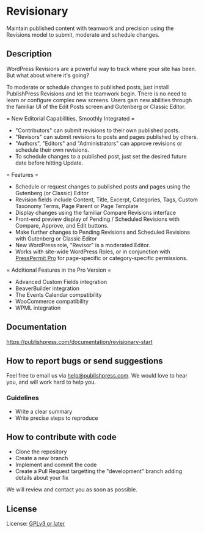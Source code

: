 # Revisionary

Maintain published content with teamwork and precision using the Revisions model to submit, moderate and schedule changes.

## Description

WordPress Revisions are a powerful way to track where your site has been. But what about where it's going?

To moderate or schedule changes to published posts, just install PublishPress Revisions and let the teamwork begin.  There is no need to learn or configure complex new screens. Users gain new abilities through the familiar UI of the Edit Posts screen and Gutenberg or Classic Editor. 

= New Editorial Capabilities, Smoothly Integrated =
* "Contributors" can submit revisions to their own published posts.
* "Revisors" can submit revisions to posts and pages published by others.
* "Authors", "Editors" and "Administrators" can approve revisions or schedule their own revisions.
* To schedule changes to a published post, just set the desired future date before hitting Update.

= Features =
* Schedule or request changes to published posts and pages using the Gutenberg (or Classic) Editor
* Revision fields include Content, Title, Excerpt, Categories, Tags, Custom Taxonomy Terms, Page Parent or Page Template
* Display changes using the familiar Compare Revisions interface
* Front-end preview display of Pending / Scheduled Revisions with Compare, Approve, and Edit buttons.
* Make further changes to Pending Revisions and Scheduled Revisions with Gutenberg or Classic Editor
* New WordPress role, "Revisor" is a moderated Editor.
* Works with site-wide WordPress Roles, or in conjunction with <a href="https://publishpress.com/presspermit/">PressPermit Pro</a> for page-specific or category-specific permissions.

= Additional Features in the Pro Version =
* Advanced Custom Fields integration
* BeaverBuilder integration
* The Events Calendar compatibility
* WooCommerce compatibility
* WPML integration

## Documentation

https://publishpress.com/documentation/revisionary-start

## How to report bugs or send suggestions

Feel free to email us via [help@publishpress.com](mailto:help@publishpress.com). We would love to hear you, and will work hard to help you.

### Guidelines

* Write a clear summary
* Write precise steps to reproduce

## How to contribute with code

* Clone the repository
* Create a new branch
* Implement and commit the code
* Create a Pull Request targetting the "development" branch adding details about your fix

We will review and contact you as soon as possible.

## License

License: [GPLv3 or later](http://www.gnu.org/licenses/gpl-3.0.html)
